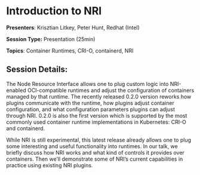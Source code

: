 # Introduction to NRI 

**Presenters**: Krisztian Litkey, Peter Hunt, Redhat (Intel)

**Session Type:** Presentation (25min)

**Topics**: Container Runtimes, CRI-O, containerd, NRI

## Session Details:

The Node Resource Interface allows one to plug custom logic into NRI-enabled OCI-compatible runtimes and adjust the configuration of containers managed by that runtime. The recently released 0.2.0 version reworks how plugins communicate with the runtime, how plugins adjust container configuration, and what configuration parameters plugins can adjust through NRI. 0.2.0 is also the first version which is supported by the most commonly used container runtime implementations in Kubernetes: CRI-O and containerd.

While NRI is still experimental, this latest release already allows one to plug some interesting and useful functionality into runtimes. In our talk, we briefly discuss how NRI works and what kind of controls it provides over containers. Then we’ll demonstrate some of NRI’s current capabilities in practice using existing NRI plugins.
